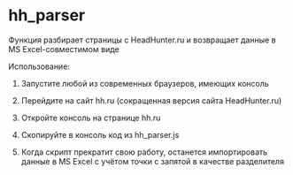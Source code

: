 hh_parser
=========

Функция разбирает страницы с HeadHunter.ru и возвращает данные в MS Excel-совместимом виде


Использование:

1) Запустите любой из современных браузеров, имеющих консоль

2) Перейдите на сайт hh.ru (сокращенная версия сайта HeadHunter.ru)

3) Откройте консоль на странице hh.ru

4) Скопируйте в консоль код из hh_parser.js

5) Когда скрипт прекратит свою работу, останется импортировать данные в MS Excel с учётом точки с запятой в качестве разделителя
